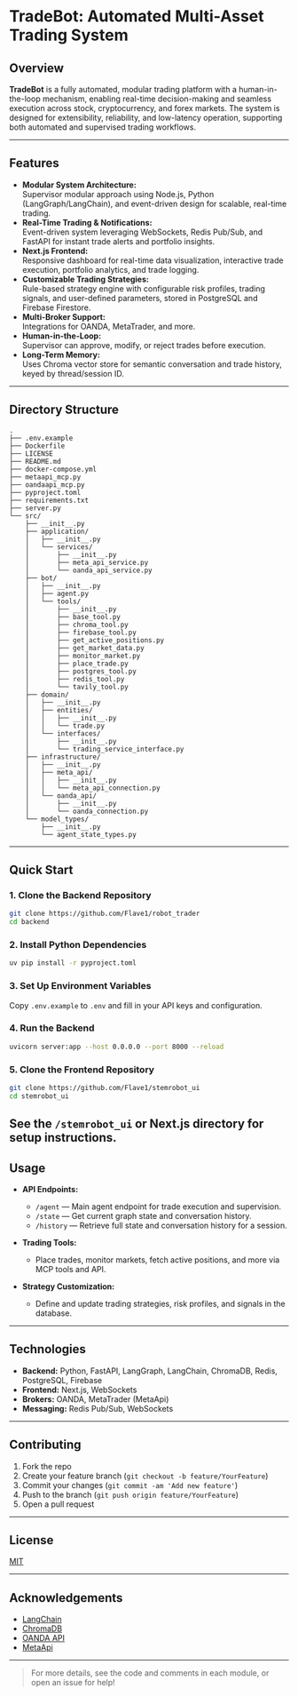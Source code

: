 # TradeBot: Automated Multi-Asset Trading System

## Overview

**TradeBot** is a fully automated, modular trading platform with a human-in-the-loop mechanism, enabling real-time decision-making and seamless execution across stock, cryptocurrency, and forex markets. The system is designed for extensibility, reliability, and low-latency operation, supporting both automated and supervised trading workflows.

---

## Features

- **Modular System Architecture:**  
  Supervisor modular approach using Node.js, Python (LangGraph/LangChain), and event-driven design for scalable, real-time trading.
- **Real-Time Trading & Notifications:**  
  Event-driven system leveraging WebSockets, Redis Pub/Sub, and FastAPI for instant trade alerts and portfolio insights.
- **Next.js Frontend:**  
  Responsive dashboard for real-time data visualization, interactive trade execution, portfolio analytics, and trade logging.
- **Customizable Trading Strategies:**  
  Rule-based strategy engine with configurable risk profiles, trading signals, and user-defined parameters, stored in PostgreSQL and Firebase Firestore.
- **Multi-Broker Support:**  
  Integrations for OANDA, MetaTrader, and more.
- **Human-in-the-Loop:**  
  Supervisor can approve, modify, or reject trades before execution.
- **Long-Term Memory:**  
  Uses Chroma vector store for semantic conversation and trade history, keyed by thread/session ID.

---

## Directory Structure

```
.
├── .env.example
├── Dockerfile
├── LICENSE
├── README.md
├── docker-compose.yml
├── metaapi_mcp.py
├── oandaapi_mcp.py
├── pyproject.toml
├── requirements.txt
├── server.py
└── src/
    ├── __init__.py
    ├── application/
    │   ├── __init__.py
    │   └── services/
    │       ├── __init__.py
    │       ├── meta_api_service.py
    │       └── oanda_api_service.py
    ├── bot/
    │   ├── __init__.py
    │   ├── agent.py
    │   └── tools/
    │       ├── __init__.py
    │       ├── base_tool.py
    │       ├── chroma_tool.py
    │       ├── firebase_tool.py
    │       ├── get_active_positions.py
    │       ├── get_market_data.py
    │       ├── monitor_market.py
    │       ├── place_trade.py
    │       ├── postgres_tool.py
    │       ├── redis_tool.py
    │       └── tavily_tool.py
    ├── domain/
    │   ├── __init__.py
    │   ├── entities/
    │   │   ├── __init__.py
    │   │   └── trade.py
    │   └── interfaces/
    │       ├── __init__.py
    │       └── trading_service_interface.py
    ├── infrastructure/
    │   ├── __init__.py
    │   ├── meta_api/
    │   │   ├── __init__.py
    │   │   └── meta_api_connection.py
    │   └── oanda_api/
    │       ├── __init__.py
    │       └── oanda_connection.py
    └── model_types/
        ├── __init__.py
        └── agent_state_types.py
```

---

## Quick Start

### 1. **Clone the Backend Repository**
```bash
git clone https://github.com/Flave1/robot_trader
cd backend
```

### 2. **Install Python Dependencies**
```bash
uv pip install -r pyproject.toml
```

### 3. **Set Up Environment Variables**
Copy `.env.example` to `.env` and fill in your API keys and configuration.

### 4. **Run the Backend**
```bash
uvicorn server:app --host 0.0.0.0 --port 8000 --reload
```

### 5. **Clone the Frontend Repository**
```bash
git clone https://github.com/Flave1/stemrobot_ui
cd stemrobot_ui

```
See the `/stemrobot_ui` or Next.js directory for setup instructions.
---

## Usage

- **API Endpoints:**  
  - `/agent` — Main agent endpoint for trade execution and supervision.
  - `/state` — Get current graph state and conversation history.
  - `/history` — Retrieve full state and conversation history for a session.

- **Trading Tools:**  
  - Place trades, monitor markets, fetch active positions, and more via MCP tools and API.

- **Strategy Customization:**  
  - Define and update trading strategies, risk profiles, and signals in the database.

---

## Technologies

- **Backend:** Python, FastAPI, LangGraph, LangChain, ChromaDB, Redis, PostgreSQL, Firebase
- **Frontend:** Next.js, WebSockets
- **Brokers:** OANDA, MetaTrader (MetaApi)
- **Messaging:** Redis Pub/Sub, WebSockets

---

## Contributing

1. Fork the repo
2. Create your feature branch (`git checkout -b feature/YourFeature`)
3. Commit your changes (`git commit -am 'Add new feature'`)
4. Push to the branch (`git push origin feature/YourFeature`)
5. Open a pull request

---

## License

[MIT](LICENSE)

---

## Acknowledgements

- [LangChain](https://github.com/langchain-ai/langchain)
- [ChromaDB](https://www.trychroma.com/)
- [OANDA API](https://developer.oanda.com/rest-live-v20/introduction/)
- [MetaApi](https://metaapi.cloud/)

---

> For more details, see the code and comments in each module, or open an issue for help!
